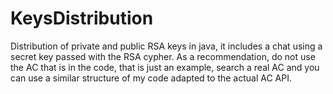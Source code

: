 # KeysDistribution
Distribution of private and public RSA keys in java, it includes a chat using a secret key passed with the RSA cypher.
As a recommendation, do not use the AC that is in the code, that is just an example, search a real AC and you can use a similar structure of my code adapted to the actual AC API.
